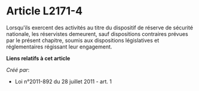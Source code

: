 # Article L2171-4

Lorsqu'ils exercent des activités au titre du dispositif de réserve de sécurité nationale, les réservistes demeurent, sauf
dispositions contraires prévues par le présent chapitre, soumis aux dispositions législatives et réglementaires régissant
leur engagement.

**Liens relatifs à cet article**

_Créé par_:

  - Loi n°2011-892 du 28 juillet 2011 - art. 1
